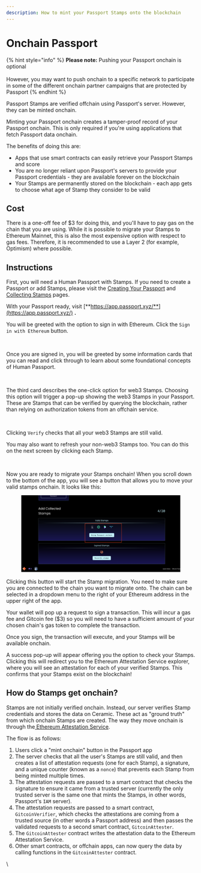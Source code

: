 ```yaml
---
description: How to mint your Passport Stamps onto the blockchain
---
```


# Onchain Passport

{% hint style="info" %}
**Please note:** Pushing your Passport onchain is optional\
\
However, you may want to push onchain to a specific network to participate in some of the different onchain partner campaigns that are protected by Passport
{% endhint %}

Passport Stamps are verified offchain using Passport's server. However, they can be minted onchain.&#x20;

Minting your Passport onchain creates a tamper-proof record of your Passport onchain. This is only required if you're using applications that fetch Passport data onchain.

The benefits of doing this are:

* Apps that use smart contracts can easily retrieve your Passport Stamps and score
* You are no longer reliant upon Passport's servers to provide your Passport credentials - they are available forever on the blockchain
* Your Stamps are permanently stored on the blockchain - each app gets to choose what age of Stamp they consider to be valid

## Cost

There is a one-off fee of $3 for doing this, and you'll have to pay gas on the chain that you are using. While it is possible to migrate your Stamps to Ethereum Mainnet, this is also the most expensive option with respect to gas fees. Therefore, it is recommended to use a Layer 2 (for example, Optimism) where possible.

## Instructions

First, you will need a Human Passport with Stamps. If you need to create a Passport or add Stamps, please visit the [Creating Your Passport](https://support.passport.xyz/passport-knowledge-base/using-passport/creating-a-passport) and [Collecting Stamps](https://support.passport.xyz/passport-knowledge-base/stamps/how-do-i-add-passport-stamps) pages.

With your Passport ready, visit [**https://app.passport.xyz/**](https://app.passport.xyz/) **.**

You will be greeted with the option to sign in with Ethereum. Click the `Sign in with Ethereum` button.

<figure><img src="../.gitbook/assets/Screenshot 2024-06-25 at 9.12.01 AM.png" alt=""><figcaption></figcaption></figure>

Once you are signed in, you will be greeted by some information cards that you can read and click through to learn about some foundational concepts of Human Passport.

<figure><img src="../.gitbook/assets/Screenshot 2024-06-25 at 9.17.25 AM.png" alt=""><figcaption></figcaption></figure>

The third card describes the one-click option for web3 Stamps. Choosing this option will trigger a pop-up showing the web3 Stamps in your Passport. These are Stamps that can be verified by querying the blockchain, rather than relying on authorization tokens from an offchain service.&#x20;

<figure><img src="../.gitbook/assets/Screenshot 2024-06-25 at 9.18.50 AM.png" alt=""><figcaption></figcaption></figure>

Clicking `Verify` checks that all your web3 Stamps are still valid.

You may also want to refresh your non-web3 Stamps too. You can do this on the next screen by clicking each Stamp.

<figure><img src="../.gitbook/assets/Screenshot 2024-06-25 at 9.20.34 AM.png" alt=""><figcaption></figcaption></figure>

Now you are ready to migrate your Stamps onchain! When you scroll down to the bottom of the app, you will see a button that allows you to move your valid stamps onchain. It looks like this:

<figure><img src="../.gitbook/assets/image (4).png" alt=""><figcaption></figcaption></figure>

Clicking this button will start the Stamp migration. You need to make sure you are connected to the chain you want to migrate onto. The chain can be selected in a dropdown menu to the right of your Ethereum address in the upper right of the app.

Your wallet will pop up a request to sign a transaction. This will incur a gas fee and Gitcoin fee ($3) so you will need to have a sufficient amount of your chosen chain's gas token to complete the transaction.

Once you sign, the transaction will execute, and your Stamps will be available onchain.

A success pop-up will appear offering you the option to check your Stamps. Clicking this will redirect you to the Ethereum Attestation Service explorer, where you will see an attestation for each of your verified Stamps. This confirms that your Stamps exist on the blockchain!



## How do Stamps get onchain?

Stamps are not initially verified onchain. Instead, our server verifies Stamp credentials and stores the data on Ceramic. These act as "ground truth" from which onchain Stamps are created. The way they move onchain is through the[ Ethereum Attestation Service](https://attest.sh/).&#x20;

The flow is as follows:

1. Users click a "mint onchain" button in the Passport app
2. The server checks that all the user's Stamps are still valid, and then creates a list of attestation requests (one for each Stamp), a signature, and a unique counter (known as a `nonce`) that prevents each Stamp from being minted multiple times.
3. The attestation requests are passed to a smart contract that checks the signature to ensure it came from a trusted server (currently the only trusted server is the same one that mints the Stamps, in other words, Passport's `IAM` server).
4. The attestation requests are passed to a smart contract, `GitcoinVerifier`, which checks the attestations are coming from a trusted source (in other words a Passport address) and then passes the validated requests to a second smart contract, `GitcoinAttester`.
5. The `GitcoinAttester` contract writes the attestation data to the Ethereum Attestation Service.
6. Other smart contracts, or offchain apps, can now query the data by calling functions in the `GitcoinAttester` contract.

\

